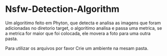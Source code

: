 # Nsfw-Detection-Algorithm
 Um algoritimo feito em Phyton, que detecta e analisa as imagens que foram adicionadas no diretorio target, o algoritimo analisa e passa uma metrica, se a metrica for maior que foi colocada, ele movera a foto para uma outra pasta.

Para utilizar os arquivos por favor Crie um ambiente na mesam pasta.
